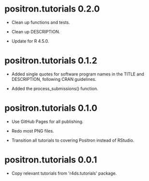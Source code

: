 # positron.tutorials 0.2.0

* Clean up functions and tests.

* Clean up DESCRIPTION.

* Update for R 4.5.0.

# positron.tutorials 0.1.2

* Added single quotes for software program names in the TITLE and DESCRIPTION, following CRAN guidelines.

* Added the process_submissions() function.

# positron.tutorials 0.1.0

* Use GitHub Pages for all publishing.

* Redo most PNG files.

* Transition all tutorials to covering Positron instead of RStudio.

# positron.tutorials 0.0.1

* Copy relevant tutorials from 'r4ds.tutorials' package.
